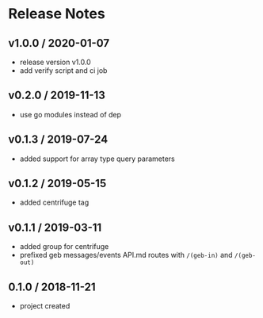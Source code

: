 # Release Notes

## v1.0.0 / 2020-01-07
- release version v1.0.0
- add verify script and ci job

## v0.2.0 / 2019-11-13
- use go modules instead of dep

## v0.1.3 / 2019-07-24
- added support for array type query parameters

## v0.1.2 / 2019-05-15
- added centrifuge tag

## v0.1.1 / 2019-03-11
- added group for centrifuge
- prefixed geb messages/events API.md routes with `/(geb-in)` and `/(geb-out)`

## 0.1.0 / 2018-11-21
- project created
